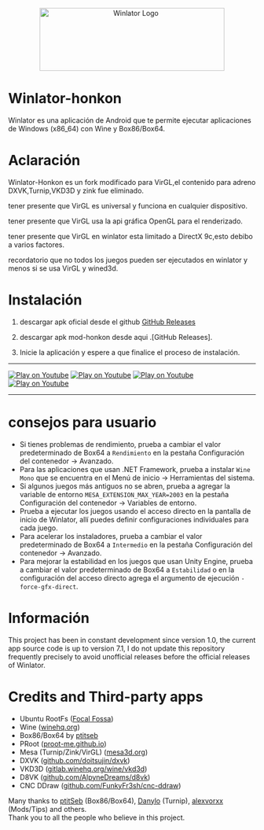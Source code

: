 <p align="center">
	<img src="logo.png" width="376" height="128" alt="Winlator Logo" />  
</p>

# Winlator-honkon

Winlator es una aplicación de Android que te permite ejecutar aplicaciones de Windows (x86_64) con Wine y Box86/Box64.


# Aclaración

Winlator-Honkon es un fork modificado para VirGL,el contenido para adreno DXVK,Turnip,VKD3D y zink fue eliminado.

tener presente que VirGL es universal y funciona en cualquier dispositivo.

tener presente que VirGL usa la api gráfica OpenGL para el renderizado.

tener presente que VirGL en winlator esta limitado a DirectX 9c,esto debibo a varios factores.

recordatorio que no todos los juegos pueden ser ejecutados en winlator y menos si se usa VirGL y wined3d.


# Instalación 

1. descargar apk oficial desde el github [GitHub Releases](https://github.com/brunodev85/winlator/releases)

2. descargar apk mod-honkon desde aqui
  .[GitHub Releases].

4. Inicie la aplicación y espere a que finalice el proceso de instalación.

----

[![Play on Youtube](https://img.youtube.com/vi/ETYDgKz4jBQ/3.jpg)](https://www.youtube.com/watch?v=ETYDgKz4jBQ)
[![Play on Youtube](https://img.youtube.com/vi/9E4wnKf2OsI/2.jpg)](https://www.youtube.com/watch?v=9E4wnKf2OsI)
[![Play on Youtube](https://img.youtube.com/vi/czEn4uT3Ja8/2.jpg)](https://www.youtube.com/watch?v=czEn4uT3Ja8)
[![Play on Youtube](https://img.youtube.com/vi/eD36nxfT_Z0/2.jpg)](https://www.youtube.com/watch?v=eD36nxfT_Z0)

----

# consejos para usuario 

- Si tienes problemas de rendimiento, prueba a cambiar el valor predeterminado de Box64 a `Rendimiento` en la pestaña Configuración del contenedor -> Avanzado.
- Para las aplicaciones que usan .NET Framework, prueba a instalar `Wine Mono` que se encuentra en el Menú de inicio -> Herramientas del sistema.
- Si algunos juegos más antiguos no se abren, prueba a agregar la variable de entorno `MESA_EXTENSION_MAX_YEAR=2003` en la pestaña Configuración del contenedor -> Variables de entorno.
- Prueba a ejecutar los juegos usando el acceso directo en la pantalla de inicio de Winlator, allí puedes definir configuraciones individuales para cada juego.
- Para acelerar los instaladores, prueba a cambiar el valor predeterminado de Box64 a `Intermedio` en la pestaña Configuración del contenedor -> Avanzado.
- Para mejorar la estabilidad en los juegos que usan Unity Engine, prueba a cambiar el valor predeterminado de Box64 a `Estabilidad` o en la configuración del acceso directo agrega el argumento de ejecución `-force-gfx-direct`.

# Información 

This project has been in constant development since version 1.0, the current app source code is up to version 7.1, I do not update this repository frequently precisely to avoid unofficial releases before the official releases of Winlator.

# Credits and Third-party apps
- Ubuntu RootFs ([Focal Fossa](https://releases.ubuntu.com/focal))
- Wine ([winehq.org](https://www.winehq.org/))
- Box86/Box64 by [ptitseb](https://github.com/ptitSeb)
- PRoot ([proot-me.github.io](https://proot-me.github.io))
- Mesa (Turnip/Zink/VirGL) ([mesa3d.org](https://www.mesa3d.org))
- DXVK ([github.com/doitsujin/dxvk](https://github.com/doitsujin/dxvk))
- VKD3D ([gitlab.winehq.org/wine/vkd3d](https://gitlab.winehq.org/wine/vkd3d))
- D8VK ([github.com/AlpyneDreams/d8vk](https://github.com/AlpyneDreams/d8vk))
- CNC DDraw ([github.com/FunkyFr3sh/cnc-ddraw](https://github.com/FunkyFr3sh/cnc-ddraw))

Many thanks to [ptitSeb](https://github.com/ptitSeb) (Box86/Box64), [Danylo](https://blogs.igalia.com/dpiliaiev/tags/mesa/) (Turnip), [alexvorxx](https://github.com/alexvorxx) (Mods/Tips) and others.<br>
Thank you to all the people who believe in this project.
